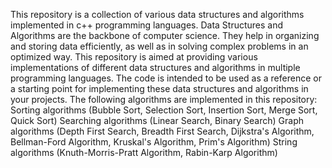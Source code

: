 This repository is a collection of various data structures and algorithms implemented in c++ programming languages.
Data Structures and Algorithms are the backbone of computer science. They help in organizing and storing data efficiently, as well as in solving complex problems in an optimized way. This repository is aimed at providing various implementations of different data structures and algorithms in multiple programming languages. The code is intended to be used as a reference or a starting point for implementing these data structures and algorithms in your projects.
The following algorithms are implemented in this repository:
Sorting algorithms (Bubble Sort, Selection Sort, Insertion Sort, Merge Sort, Quick Sort)
Searching algorithms (Linear Search, Binary Search)
Graph algorithms (Depth First Search, Breadth First Search, Dijkstra's Algorithm, Bellman-Ford Algorithm, Kruskal's Algorithm, Prim's Algorithm)
String algorithms (Knuth-Morris-Pratt Algorithm, Rabin-Karp Algorithm)
